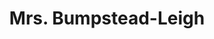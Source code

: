 ---
title: Mrs. Bumpstead-Leigh
year: 1930
opening_date: 1930-02-11
closing_date: 
layout: productions
image:
image_caption:
image_credit:
playbill:
category:
Theatre: Theatre Jacksonville
cast:
  Mrs. Bumpstead-Leigh: Winifred Snowden
  Mrs. De Salle: Carrie H. Pullen
  Geoffrey Rawson: Dick Grether
  Mr. Leavitt: E.A. Griffith
  Mrs. Leavitt: May Mackinnon
  Miss Rawson: Gertrude F. Jacobi
  Justin Rawson: Gordon McCauley
  Kitson: Grover Stroh
  Peter Swallow: Harry Lewis
  Nina: Louise Twitty
  Violet De Salle: Theresa Mead
  Anthony Rawson: William G. Jeacle
crew:
  Director: Ella Macklin
  Props: Lillian Allderdice
understudies:
orchestra:
external_links:
---